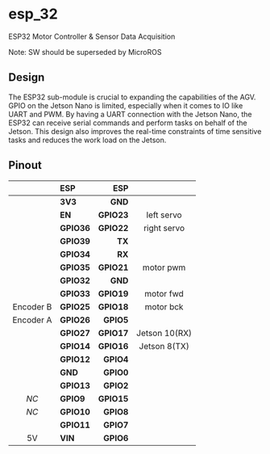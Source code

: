 # esp_32
ESP32 Motor Controller &amp; Sensor Data Acquisition

Note: SW should be superseded by MicroROS

## Design
The ESP32 sub-module is crucial to expanding the capabilities of the AGV. GPIO on the Jetson Nano is limited, especially when it comes to IO like UART and PWM. By having a UART connection with the Jetson Nano, the ESP32 can receive serial commands and perform tasks on behalf of the Jetson. This design also improves the real-time constraints of time sensitive tasks and reduces the work load on the Jetson.

## Pinout
|        |ESP       |ESP       |        |
|:------:|:---------|---------:|:------:|
|        |**3V3**   |**GND**   |        |
|        |**EN**    |**GPIO23**|left servo|
|        |**GPIO36**|**GPIO22**|right servo|
|        |**GPIO39**|**TX**    |        |
|        |**GPIO34**|**RX**    |        |
|        |**GPIO35**|**GPIO21**|motor pwm|
|        |**GPIO32**|**GND**   |        |
|        |**GPIO33**|**GPIO19**|motor fwd|
|Encoder B|**GPIO25**|**GPIO18**|motor bck|
|Encoder A|**GPIO26**|**GPIO5** |        |
|        |**GPIO27**|**GPIO17**|Jetson 10(RX)|
|        |**GPIO14**|**GPIO16**|Jetson 8(TX)|
|        |**GPIO12**|**GPIO4** |        |
|        |**GND**   |**GPIO0** |        |
|        |**GPIO13**|**GPIO2** |        |
|*NC*    |**GPIO9** |**GPIO15**|        |
|*NC*    |**GPIO10**|**GPIO8** |        |
|        |**GPIO11**|**GPIO7** |        |
|5V      |**VIN**   |**GPIO6** |        |
